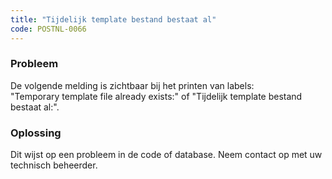 ```yaml
---
title: "Tijdelijk template bestand bestaat al"
code: POSTNL-0066
---
```



<p><h3>Probleem</h3></p><p>De volgende melding is zichtbaar bij het printen van labels:<br>"Temporary template file already exists:" of "Tijdelijk template bestand bestaat al:".<br><h3>Oplossing</h3></p><p>Dit wijst op een probleem in de code of database. Neem contact op met uw technisch beheerder.</p>
